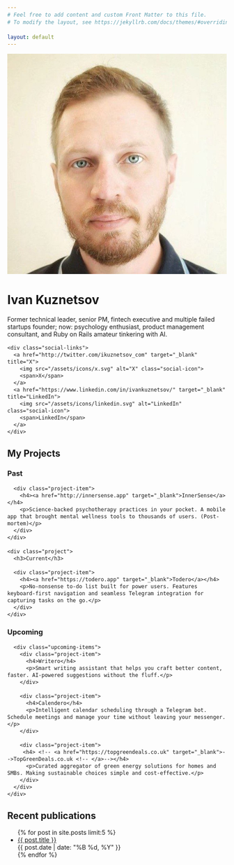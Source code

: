 ```yaml
---
# Feel free to add content and custom Front Matter to this file.
# To modify the layout, see https://jekyllrb.com/docs/themes/#overriding-theme-defaults

layout: default
---
```


<div class="profile">
  <div class="profile-image">
    <img src="/assets/images/profile.jpg" alt="Ivan Kuznetsov">
  </div>
  <div class="profile-info">
    <h1>Ivan Kuznetsov</h1>
    <p>Former technical leader, senior PM, fintech executive and multiple failed startups founder; now: psychology enthusiast, product management consultant, and Ruby on Rails amateur tinkering with AI.</p>
    
    <div class="social-links">
      <a href="http://twitter.com/ikuznetsov_com" target="_blank" title="X">
        <img src="/assets/icons/x.svg" alt="X" class="social-icon">
        <span>X</span>
      </a>
      <a href="https://www.linkedin.com/in/ivankuznetsov/" target="_blank" title="LinkedIn">
        <img src="/assets/icons/linkedin.svg" alt="LinkedIn" class="social-icon">
        <span>LinkedIn</span>
      </a>
    </div>
  </div>
</div>

<section class="projects">
  <h2>My Projects</h2>
  
  <div class="project-grid-current-past">
    <div class="project">
      <h3>Past</h3>
      
      <div class="project-item">
        <h4><a href="http://innersense.app" target="_blank">InnerSense</a></h4>
        <p>Science-backed psychotherapy practices in your pocket. A mobile app that brought mental wellness tools to thousands of users. (Post-mortem)</p>
      </div>
    </div>
    
    <div class="project">
      <h3>Current</h3>
      
      <div class="project-item">
        <h4><a href="https://todero.app" target="_blank">Todero</a></h4>
        <p>No-nonsense to-do list built for power users. Features keyboard-first navigation and seamless Telegram integration for capturing tasks on the go.</p>
      </div>
    </div>
  </div>
  
  <div class="project-grid-upcoming">
    <div class="project">
      <h3>Upcoming</h3>
      
      <div class="upcoming-items">
        <div class="project-item">
          <h4>Writero</h4>
          <p>Smart writing assistant that helps you craft better content, faster. AI-powered suggestions without the fluff.</p>
        </div>
        
        <div class="project-item">
          <h4>Calendero</h4>
          <p>Intelligent calendar scheduling through a Telegram bot. Schedule meetings and manage your time without leaving your messenger.</p>
        </div>
        
        <div class="project-item">
         <h4> <!-- <a href="https://topgreendeals.co.uk" target="_blank">-->TopGreenDeals.co.uk <!-- </a>--></h4> 
          <p>Curated aggregator of green energy solutions for homes and SMBs. Making sustainable choices simple and cost-effective.</p>
        </div>
      </div>
    </div>
  </div>
</section>

<section>
  <h2>Recent publications</h2>
  <ul>
    {% for post in site.posts limit:5 %}
      <li>
        <a href="{{ post.url | relative_url }}">{{ post.title }}</a>
        <div class="post-date">{{ post.date | date: "%B %d, %Y" }}</div>
      </li>
    {% endfor %}
  </ul>
  <!-- <p><a href="/posts/">View all →</a></p> -->
</section>
